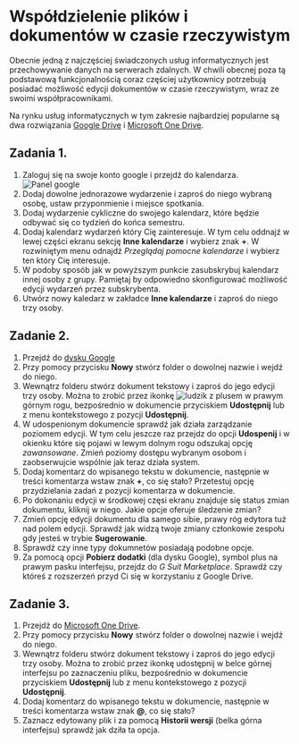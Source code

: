 # Współdzielenie plików i dokumentów w czasie rzeczywistym

Obecnie jedną z najczęściej świadczonych usług informatycznych jest przechowywanie danych na serwerach zdalnych. W chwili obecnej poza tą podstawową funkcjonalnością coraz częściej użytkownicy potrzebują posiadać możliwość edycji dokumentów w czasie rzeczywistym, wraz ze swoimi współpracownikami.

Na rynku usług informatycznych w tym zakresie najbardziej popularne są dwa rozwiązania [Google Drive](https://drive.google.com/) i [Microsoft One Drive](https://onedrive.live.com/).


## Zadania 1.
1. Zaloguj się na swoje konto google i przejdź do kalendarza. 
![Panel google](/img/google_panel.png)
2. Dodaj dowolne jednorazowe wydarzenie i zaproś do niego wybraną osobę, ustaw przyponmienie i miejsce spotkania.
3. Dodaj wydarzenie cykliczne do swojego kalendarz, które będzie odbywać się co tydzień do końca semestru.
4. Dodaj kalendarz wydarzeń który Cię zainteresuje. W tym celu oddnajź w lewej części ekranu sekcję **Inne kalendarze** i wybierz znak **+**. W rozwiniętym menu odnajdź *Przeglądaj pomocne kalendarze* i wybierz ten który Cię interesuje.
5. W podoby sposób jak w powyższym punkcie zasubskrybuj kalendarz innej osoby z grupy. Pamiętaj by odpowiedno skonfigurować możliwość edycji wydarzeń przez subskrybenta.
6. Utwórz nowy kaledarz w zakładce **Inne kalendarze** i zaproś do niego trzy osoby.

## Zadanie 2.
1. Przejdź do [dysku Google](https://drive.google.com/) 
2. Przy pomocy przycisku **Nowy** stwórz folder o dowolnej nazwie i wejdź do niego.
3. Wewnątrz folderu stwórz dokument tekstowy i zaproś do jego edycji trzy osoby. Można to zrobić przez ikonkę ![ludzik z plusem](/img/add.png) w prawym górnym rogu, bezpośrednio w dokumencie przyciskiem **Udostępnij** lub z menu kontekstowego z pozycji **Udostępnij**.
4. W udospenionym dokumencie sprawdź jak działa zarządzanie poziomem edycji. W tym celu jeszcze raz przejdz do opcji **Udospenij** i w okienku które się pojawi w lewym dolnym rogu odszukaj opcję *zawansowane*. Zmień poziomy dostępu wybranym osobom i zaobserwujcie wspólnie jak teraz działa system.
5. Dodaj komentarz do wpisanego tekstu w dokumencie, następnie w treści komentarza wstaw znak **+**, co się stało? Przetestuj opcję przydzielania zadań z pozycji komentarza w dokumencie.
6. Po dokonaniu edycji w środkowej częsi ekranu znajduje się status zmian dokumentu, kliknij w niego. Jakie opcje oferuje śledzenie zmian?
7. Zmień opcję edycji dokumentu dla samego sibie, prawy róg edytora tuż nad polem edycji. Sprawdź jak widzą twoje zmiany członkowie zespołu gdy jesteś w trybie **Sugerowanie**.
8. Sprawdź czy inne typy dokumnetów posiadają podobne opcje.
9. Za pomocą opcji **Pobierz dodatki** (dla dysku Google), symbol plus na prawym pasku interfejsu, przejdz do *G Suit Marketplace*. Sprawdź czy któreś z rozszerzeń przyd Ci się w korzystaniu z Google Drive.   

## Zadanie 3.
1. Przejdź do [Microsoft One Drive](https://onedrive.live.com/).
2. Przy pomocy przycisku **Nowy** stwórz folder o dowolnej nazwie i wejdź do niego.
3. Wewnątrz folderu stwórz dokument tekstowy i zaproś do jego edycji trzy osoby. Można to zrobić przez ikonkę udostępnij w belce górnej interfejsu po zaznaczeniu pliku, bezpośrednio w dokumencie przyciskiem **Udostępnij** lub z menu kontekstowego z pozycji **Udostępnij**.
4. Dodaj komentarz do wpisanego tekstu w dokumencie, następnie w treści komentarza wstaw znak **@**, co się stało? 
5. Zaznacz edytowany plik i za pomocą **Historii wersji** (belka górna interfejsu) sprawdź jak dziła ta opcja.